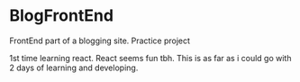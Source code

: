 # BlogFrontEnd
FrontEnd part of a blogging site. Practice project

1st time learning react. React seems fun tbh. This is as far as i could go with 2 days of learning and developing. 
